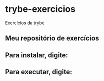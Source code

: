 # trybe-exercicios

Exercícios da trybe

## Meu repositório de exercícios

## Para instalar, digite:


## Para executar, digite: